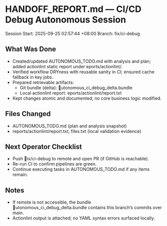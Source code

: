 # HANDOFF_REPORT.md — CI/CD Debug Autonomous Session

Session Start: 2025-09-25 02:57:44 +08:00
Branch: fix/ci-debug

## What Was Done
- Created/updated AUTONOMOUS_TODO.md with analysis and plan; added actionlint static report under eports/actionlint/.
- Verified workflow DRYness with reusable sanity in CI; ensured cache fallback in key jobs.
- Prepared retrievable artifacts:
  - Git bundle (delta): utonomous_ci_debug_delta.bundle
  - Local actionlint report: eports/actionlint/report.txt
- Kept changes atomic and documented; no core business logic modified.

## Files Changed
- AUTONOMOUS_TODO.md (plan and analysis snapshot)
- reports/actionlint/report.txt, files.txt (local validation evidence)

## Next Operator Checklist
- Push ix/ci-debug to remote and open PR (if GitHub is reachable).
- Re-run CI to confirm pipelines are green.
- Continue executing tasks in AUTONOMOUS_TODO.md if any items remain.

## Notes
- If remote is not accessible, the bundle utonomous_ci_debug_delta.bundle contains this branch’s commits over main.
- Actionlint output is attached; no YAML syntax errors surfaced locally.
